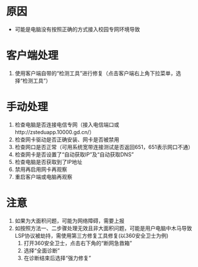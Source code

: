 <!-- TITLE: 故障 101 网络不通 -->
<!-- SUBTITLE: 本错误属于天翼校园客户端错误 -->

# 原因

- 可能是电脑没有按照正确的方式接入校园专网环境导致

# 客户端处理

1. 使用客户端自带的“检测工具”进行修复（点击客户端右上角下拉菜单，选择“检测工具”）


# 手动处理

1. 检查电脑是否连接电信专网（接入电信端口或http://zsteduapp.10000.gd.cn/）
2. 检查网卡驱动是否正确安装、网卡是否被禁用
3. 检查网口是否正常（可用系统宽带连接测试是否返回651，651表示网口不通）
4. 检查网卡是否设置了“自动获取IP”及“自动获取DNS”
5. 检查电脑是否获取到了IP地址
6. 禁用再启用网卡再观察
7. 重启客户端或电脑再观察

# 注意

1. 如果为大面积问题，可能为网络障碍，需要上报
2. 如按照方法一、二步骤处理无效且非大面积问题，可能是用户电脑中木马导致LSP协议被劫持，需使用第三方修复工具修复(以360安全卫士为例)
   1. 打开360安全卫士，点击右下角的“断网急救箱”
   2. 选择“全面诊断”
   3. 在诊断结束后选择“强力修复”